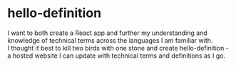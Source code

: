 # hello-definition

I want to both create a React app and further my understanding and knowledge of technical terms across the languages I am familiar with.<br>
I thought it best to kill two birds with one stone and create hello-definition - a hosted website I can update with technical terms and definitions as I go.

